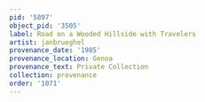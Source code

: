 ```yaml
---
pid: '5897'
object_pid: '3505'
label: Road on a Wooded Hillside with Travelers
artist: janbrueghel
provenance_date: '1985'
provenance_location: Genoa
provenance_text: Private Collection
collection: provenance
order: '1071'
---
```

